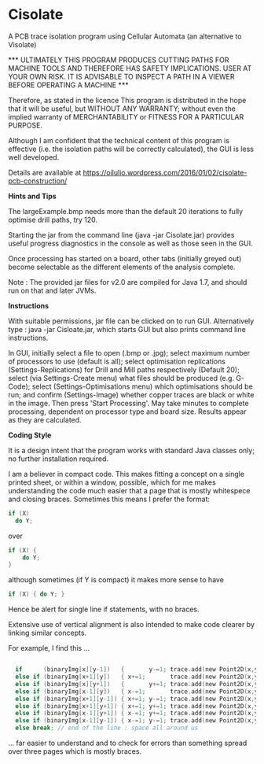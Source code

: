 

# Cisolate
A PCB trace isolation program using Cellular Automata 
(an alternative to Visolate)

*** ULTIMATELY THIS PROGRAM PRODUCES CUTTING PATHS FOR MACHINE TOOLS AND
THEREFORE HAS SAFETY IMPLICATIONS.  USER AT YOUR OWN RISK.  IT IS ADVISABLE
TO INSPECT A PATH IN A VIEWER BEFORE OPERATING A MACHINE ***

Therefore, as stated in the licence
    This program is distributed in the hope that it will be useful,
    but WITHOUT ANY WARRANTY; without even the implied warranty of
    MERCHANTABILITY or FITNESS FOR A PARTICULAR PURPOSE.

Although I am confident that the technical content of this program is effective 
(i.e. the isolation paths will be correctly calculated), the GUI is less 
well developed.

Details are available at https://oilulio.wordpress.com/2016/01/02/cisolate-pcb-construction/

<b>Hints and Tips</b>

The largeExample.bmp needs more than the default 20 iterations to fully optimise drill paths, try 120.

Starting the jar from the command line (java -jar Cisolate.jar) provides useful progress diagnostics
in the console as well as those seen in the GUI.

Once processing has started on a board, other tabs (initially greyed out) become selectable as the
different elements of the analysis complete.

Note : The provided jar files for v2.0 are compiled for Java 1.7, and should 
run on that and later JVMs.

<b>Instructions</b>

With suitable permissions, jar file can be clicked on to run GUI.  Alternatively type :
java -jar Cisloate.jar, which starts GUI but also prints command line instructions.

In GUI, initially select a file to open (.bmp or .jpg); select maximum number of processors to use (default
is all); select optimisation replications (Settings-Replications) for Drill and Mill paths respectively (Default 20); 
select (via Settings-Create menu) what files should be produced (e.g. G-Code); select (Settings-Optimisations 
menu) which optimisations should be run; and confirm (Settings-Image) whether copper traces are black or white
in the image.  Then press 'Start Processing'.  May take minutes to complete processing, dependent on processor type and
board size.  Results appear as they are calculated.

<b>Coding Style</b>

It is a design intent that the program works with standard Java classes only; no further installation
required.

I am a believer in compact code.  This makes fitting a concept on a single printed 
sheet, or within a window, possible, which for me makes understanding the code 
much easier that a page that is mostly whitespece and closing braces.  Sometimes 
this means I prefer the format:

```C
if (X)    
  do Y;
```
over

```C
if (X) {  
    do Y;  
}  
```
although sometimes (if Y is compact) it makes more sense to have   
```C
if (X) { do Y; } 
```

Hence be alert for single line if statements, with no braces.  

Extensive use of vertical alignment is also intended to make code clearer by linking
similar concepts.

For example, I find this ...
```C

  if      (binaryImg[x][y-1])   {       y-=1; trace.add(new Point2D(x,y)); } // N
  else if (binaryImg[x+1][y])   { x+=1;       trace.add(new Point2D(x,y)); } // E
  else if (binaryImg[x][y+1])   {       y+=1; trace.add(new Point2D(x,y)); } // S
  else if (binaryImg[x-1][y])   { x-=1;       trace.add(new Point2D(x,y)); } // W
  else if (binaryImg[x+1][y-1]) { x+=1; y-=1; trace.add(new Point2D(x,y)); } // NE
  else if (binaryImg[x+1][y+1]) { x+=1; y+=1; trace.add(new Point2D(x,y)); } // SE
  else if (binaryImg[x-1][y+1]) { x-=1; y+=1; trace.add(new Point2D(x,y)); } // SW
  else if (binaryImg[x-1][y-1]) { x-=1; y-=1; trace.add(new Point2D(x,y)); } // NW
  else break; // end of the line : space all around us
```

... far easier to understand and to check for errors than something spread over 
three pages which is mostly braces.
